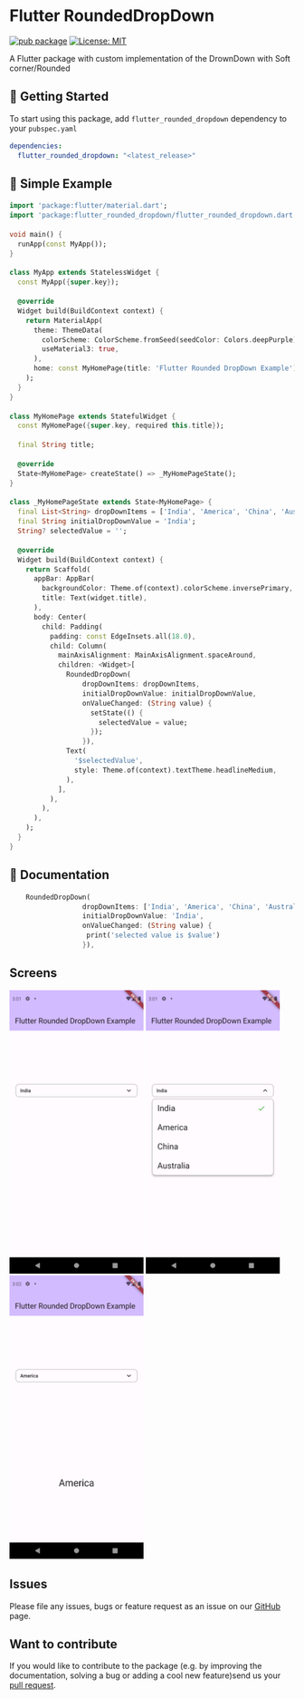 # Flutter RoundedDropDown

[![pub package](https://img.shields.io/pub/v/flutter_zoom_drawer.svg)](https://pub.dev/packages/flutter_spin_wheel_menu) [![License: MIT](https://img.shields.io/badge/License-MIT-yellow.svg)](https://opensource.org/licenses/MIT)

A Flutter package with custom implementation of the DrownDown with Soft corner/Rounded

## 🌟 Getting Started

To start using this package, add `flutter_rounded_dropdown` dependency to your `pubspec.yaml`

```yaml
dependencies:
  flutter_rounded_dropdown: "<latest_release>"
```

## 📌 Simple Example

```dart
import 'package:flutter/material.dart';
import 'package:flutter_rounded_dropdown/flutter_rounded_dropdown.dart';

void main() {
  runApp(const MyApp());
}

class MyApp extends StatelessWidget {
  const MyApp({super.key});

  @override
  Widget build(BuildContext context) {
    return MaterialApp(
      theme: ThemeData(
        colorScheme: ColorScheme.fromSeed(seedColor: Colors.deepPurple),
        useMaterial3: true,
      ),
      home: const MyHomePage(title: 'Flutter Rounded DropDown Example'),
    );
  }
}

class MyHomePage extends StatefulWidget {
  const MyHomePage({super.key, required this.title});

  final String title;

  @override
  State<MyHomePage> createState() => _MyHomePageState();
}

class _MyHomePageState extends State<MyHomePage> {
  final List<String> dropDownItems = ['India', 'America', 'China', 'Australia'];
  final String initialDropDownValue = 'India';
  String? selectedValue = '';

  @override
  Widget build(BuildContext context) {
    return Scaffold(
      appBar: AppBar(
        backgroundColor: Theme.of(context).colorScheme.inversePrimary,
        title: Text(widget.title),
      ),
      body: Center(
        child: Padding(
          padding: const EdgeInsets.all(18.0),
          child: Column(
            mainAxisAlignment: MainAxisAlignment.spaceAround,
            children: <Widget>[
              RoundedDropDown(
                  dropDownItems: dropDownItems,
                  initialDropDownValue: initialDropDownValue,
                  onValueChanged: (String value) {
                    setState(() {
                      selectedValue = value;
                    });
                  }),
              Text(
                '$selectedValue',
                style: Theme.of(context).textTheme.headlineMedium,
              ),
            ],
          ),
        ),
      ),
    );
  }
}

```

## 📝 Documentation

```dart
    RoundedDropDown(
                  dropDownItems: ['India', 'America', 'China', 'Australia'],
                  initialDropDownValue: 'India',
                  onValueChanged: (String value) {
                   print('selected value is $value')
                  }),
```

## Screens

<img src="https://github.com/hiteshNath-Dev/flutter_rounded_dropdown/blob/main/example/screenshots/Screenshot_1710235907.png?raw=true" alt="screenshot" height="500"/>


<img src="https://github.com/hiteshNath-Dev/flutter_rounded_dropdown/blob/main/example/screenshots/Screenshot_1710235915.png?raw=true" alt="screenshot" height="500"/>


<img src="https://github.com/hiteshNath-Dev/flutter_rounded_dropdown/blob/main/example/screenshots/Screenshot_1710235922.png?raw=true" alt="screenshot" height="500"/>

## Issues

Please file any issues, bugs or feature request as an issue on our [GitHub](https://github.com/hiteshNath-Dev/flutter_rounded_dropdown/issues) page.

## Want to contribute

If you would like to contribute to the package (e.g. by improving the documentation, solving a bug or adding a cool new feature)send us your [pull request](https://github.com/hiteshNath-Dev/flutter_rounded_dropdown/issues).


